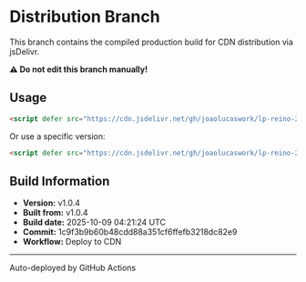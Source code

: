 # Distribution Branch

This branch contains the compiled production build for CDN distribution via jsDelivr.

**⚠️ Do not edit this branch manually!**

## Usage

```html
<script defer src="https://cdn.jsdelivr.net/gh/joaolucaswork/lp-reino-2025@dist/index.js"></script>
```

Or use a specific version:

```html
<script defer src="https://cdn.jsdelivr.net/gh/joaolucaswork/lp-reino-2025@v1.0.4/index.js"></script>
```

## Build Information

- **Version:** v1.0.4
- **Built from:** v1.0.4
- **Build date:** 2025-10-09 04:21:24 UTC
- **Commit:** 1c9f3b9b60b48cdd88a351cf6ffefb3218dc82e9
- **Workflow:** Deploy to CDN

---

Auto-deployed by GitHub Actions

